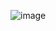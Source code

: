 ![image](https://github.com/xautik/Bubbles-Animated-Background/assets/106868727/fe7e337b-632d-4c22-902d-db11ccd4c930)

